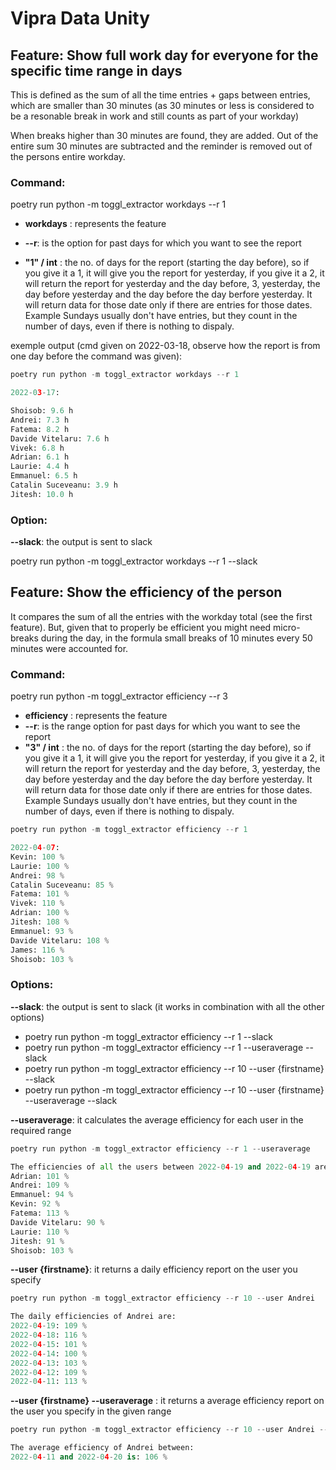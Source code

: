 # Vipra Data Unity #


## Feature: Show full work day for everyone for the specific time range in days ##

This is defined as the sum of all the time entries + gaps between entries, which are smaller than 30 minutes (as 30 minutes or less is considered to be a resonable break in work and still counts as part of your workday)

When breaks higher than 30 minutes are found, they are added. Out of the entire sum 30 minutes are subtracted and the reminder is removed out of the persons entire workday.

### Command: ###

poetry run python -m toggl_extractor workdays --r 1

- **workdays** : represents the feature

- **--r**: is the option for past days for which you want to see the report

- **"1" / int** : the no. of days for the report (starting the day before), so if you give it a 1, it will give you the report for yesterday, if you give it a 2, it will return the report for yesterday and the day before, 3, yesterday, the day before yesterday and the day before the day berfore yesterday. It will return data for those date only if there are entries for those dates. Example Sundays usually don't have entries, but they count in the number of days, even if there is nothing to dispaly.


exemple output
(cmd given on 2022-03-18, observe how the report is from one day before the command was given):
```python
poetry run python -m toggl_extractor workdays --r 1

2022-03-17:

Shoisob: 9.6 h
Andrei: 7.3 h
Fatema: 8.2 h
Davide Vitelaru: 7.6 h
Vivek: 6.8 h
Adrian: 6.1 h
Laurie: 4.4 h
Emmanuel: 6.5 h
Catalin Suceveanu: 3.9 h
Jitesh: 10.0 h
```

### Option: ###
**--slack**: the output is sent to slack

poetry run python -m toggl_extractor workdays --r 1 --slack




## Feature: Show the efficiency of the person ##

It compares the sum of all the entries with the workday total (see the first feature). But, given that to properly be efficient you might need micro-breaks during the day, in the formula small breaks of 10 minutes every 50 minutes were accounted for.

### Command: ###
poetry run python -m toggl_extractor efficiency --r 3

- **efficiency** : represents the feature
- **--r**: is the range option for past days for which you want to see the report
- **"3" / int** : the no. of days for the report (starting the day before), so if you give it a 1, it will give you the report for yesterday, if you give it a 2, it will return the report for yesterday and the day before, 3, yesterday, the day before yesterday and the day before the day berfore yesterday. It will return data for those date only if there are entries for those dates. Example Sundays usually don't have entries, but they count in the number of days, even if there is nothing to dispaly.


```python
poetry run python -m toggl_extractor efficiency --r 1 

2022-04-07:
Kevin: 100 %
Laurie: 100 %
Andrei: 98 %
Catalin Suceveanu: 85 %
Fatema: 101 %
Vivek: 110 %
Adrian: 100 %
Jitesh: 108 %
Emmanuel: 93 %
Davide Vitelaru: 108 %
James: 116 %
Shoisob: 103 %
```

### Options: ###
**--slack**: the output is sent to slack (it works in combination with all the other options)

- poetry run python -m toggl_extractor efficiency --r 1 --slack
- poetry run python -m toggl_extractor efficiency --r 1 --useraverage --slack
- poetry run python -m toggl_extractor efficiency --r 10 --user {firstname} --slack
- poetry run python -m toggl_extractor efficiency --r 10 --user {firstname} --useraverage --slack

**--useraverage**: it calculates the average efficiency for each user in the required range

```python
poetry run python -m toggl_extractor efficiency --r 1 --useraverage

The efficiencies of all the users between 2022-04-19 and 2022-04-19 are:
Adrian: 101 %
Andrei: 109 %
Emmanuel: 94 %
Kevin: 92 %
Fatema: 113 %
Davide Vitelaru: 90 %
Laurie: 110 %
Jitesh: 91 %
Shoisob: 103 %
```
                
**--user {firstname}**: it returns a daily efficiency report on the user you specify

```python
poetry run python -m toggl_extractor efficiency --r 10 --user Andrei

The daily efficiencies of Andrei are:
2022-04-19: 109 %
2022-04-18: 116 %
2022-04-15: 101 %
2022-04-14: 100 %
2022-04-13: 103 %
2022-04-12: 109 %
2022-04-11: 113 %
```

**--user {firstname} --useraverage**   : it returns a average efficiency report on the user you specify in the given range

```python
poetry run python -m toggl_extractor efficiency --r 10 --user Andrei --useraverage            

The average efficiency of Andrei between:
2022-04-11 and 2022-04-20 is: 106 %
```
